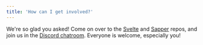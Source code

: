 ```yaml
---
title: 'How can I get involved?'
---
```


We're so glad you asked! Come on over to the [Svelte](https://github.com/sveltejs/svelte) and [Sapper](https://github.com/sveltejs/sapper) repos, and join us in the [Discord chatroom](https://svelte.dev/chat). Everyone is welcome, especially you!
